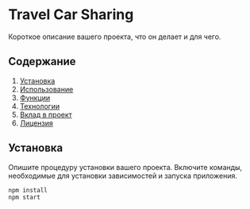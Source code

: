 # Travel Car Sharing

Короткое описание вашего проекта, что он делает и для чего.

## Содержание

1. [Установка](#установка)
2. [Использование](#использование)
3. [Функции](#функции)
4. [Технологии](#технологии)
5. [Вклад в проект](#вклад-в-проект)
6. [Лицензия](#лицензия)

## Установка

Опишите процедуру установки вашего проекта. Включите команды, необходимые для
установки зависимостей и запуска приложения.

```bash
npm install
npm start
```
